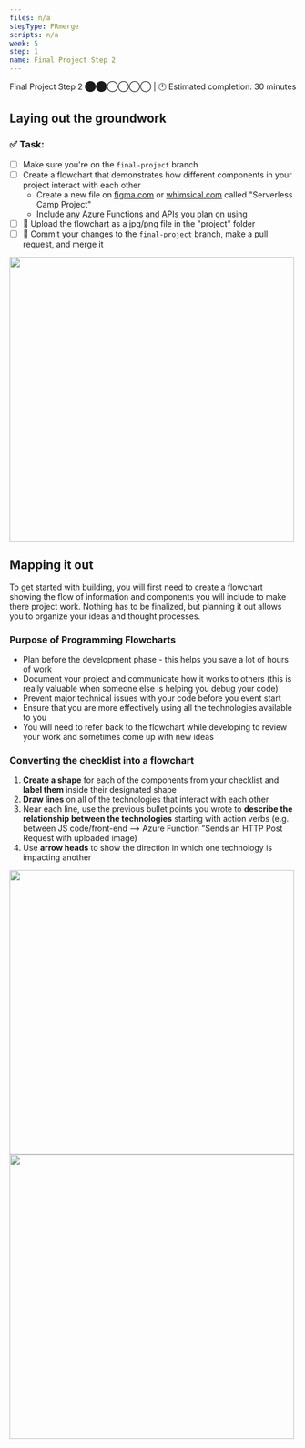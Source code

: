 ```yaml
---
files: n/a
stepType: PRmerge
scripts: n/a
week: 5
step: 1
name: Final Project Step 2
---
```

Final Project Step 2 ⬤⬤◯◯◯◯ | 🕐 Estimated completion: 30 minutes

## Laying out the groundwork

### ✅  Task:
- [ ] Make sure you're on the `final-project` branch
- [ ] Create a flowchart that demonstrates how different components in your project interact with each other
    - Create a new file on [figma.com](figma.com) or [whimsical.com](whimsical.com) called "Serverless Camp Project"
    - Include any Azure Functions and APIs you plan on using
- [ ] 🚀 Upload the flowchart as a jpg/png file in the "project" folder
- [ ] 🚀 Commit your changes to the `final-project` branch, make a pull request, and merge it

<img src="https://user-images.githubusercontent.com/28051494/112170356-3daa2d80-8bb0-11eb-9564-b49a53a8029d.png" width=500/>

## Mapping it out

To get started with building, you will first need to create a flowchart showing the flow of information and components you will include to make there project work. Nothing has to be finalized, but planning it out allows you to organize your ideas and thought processes.

### Purpose of Programming Flowcharts

- Plan before the development phase - this helps you save a lot of hours of work
- Document your project and communicate how it works to others (this is really valuable when someone else is helping you debug your code)
- Prevent major technical issues with your code before you event start
- Ensure that you are more effectively using all the technologies available to you
- You will need to refer back to the flowchart while developing to review your work and sometimes come up with new ideas

### Converting the checklist into a flowchart
1. **Create a shape** for each of the components from your checklist and **label them** inside their designated shape
2. **Draw lines** on all of the technologies that interact with each other
3. Near each line, use the previous bullet points you wrote to **describe the relationship between the technologies** starting with action verbs (e.g. between JS code/front-end --> Azure Function "Sends an HTTP Post Request with uploaded image)
4. Use **arrow heads** to show the direction in which one technology is impacting another

<img src="https://user-images.githubusercontent.com/28051494/112161497-7219eb80-8ba8-11eb-931c-b94268451e5a.png" width=500/>

<img src="https://user-images.githubusercontent.com/69332964/99191176-01198180-2739-11eb-9889-872822df6bd8.png" width=500/>
